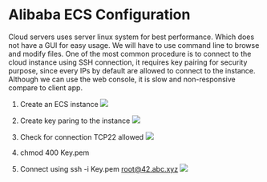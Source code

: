 # Alibaba ECS Configuration

Cloud servers uses server linux system for best performance. Which does not have a GUI for easy usage. We will have to use command line to browse and modify files.
One of the most common procedure is to connect to the cloud instance using SSH connection, it requires key pairing for security purpose, since every IPs by default are allowed to connect to the instance.
Although we can use the web console, it is slow and non-responsive compare to client app.

1. Create an ECS instance
![]('https://i.ibb.co/NSmWw44/Screenshot-2020-12-13-at-8-00-59-AM.png')

2. Create key paring to the instance
![]('https://i.ibb.co/s1QVKHf/Screenshot-2020-12-13-at-8-01-21-AM.png')

3. Check for connection TCP22 allowed
![]('https://i.ibb.co/D1K2GLn/Screenshot-2020-12-13-at-8-02-16-AM.png')

4. chmod 400 Key.pem

5. Connect using ssh -i Key.pem root@42.abc.xyz
![]('https://i.ibb.co/3NgR0Kx/Screenshot-2020-12-13-at-8-08-29-AM.png')


